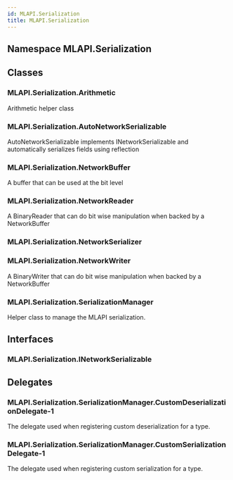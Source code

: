 ```yaml
---  
id: MLAPI.Serialization  
title: MLAPI.Serialization  
---
```


## Namespace MLAPI.Serialization

<div class="markdown level0 summary">

</div>

<div class="markdown level0 conceptual">

</div>

<div class="markdown level0 remarks">

</div>

## Classes

### MLAPI.Serialization.Arithmetic

<div class="section">

Arithmetic helper class

</div>

### MLAPI.Serialization.AutoNetworkSerializable

<div class="section">

AutoNetworkSerializable implements INetworkSerializable and automatically serializes fields using reflection

</div>

### MLAPI.Serialization.NetworkBuffer

<div class="section">

A buffer that can be used at the bit level

</div>

### MLAPI.Serialization.NetworkReader

<div class="section">

A BinaryReader that can do bit wise manipulation when backed by a
NetworkBuffer

</div>

### MLAPI.Serialization.NetworkSerializer

<div class="section">

</div>

### MLAPI.Serialization.NetworkWriter

<div class="section">

A BinaryWriter that can do bit wise manipulation when backed by a
NetworkBuffer

</div>

### MLAPI.Serialization.SerializationManager

<div class="section">

Helper class to manage the MLAPI serialization.

</div>

## Interfaces

### MLAPI.Serialization.INetworkSerializable

<div class="section">

</div>

## Delegates

### MLAPI.Serialization.SerializationManager.CustomDeserializationDelegate-1

<div class="section">

The delegate used when registering custom deserialization for a type.

</div>

### MLAPI.Serialization.SerializationManager.CustomSerializationDelegate-1

<div class="section">

The delegate used when registering custom serialization for a type.

</div>
